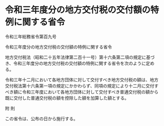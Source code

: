 # 令和三年度分の地方交付税の交付額の特例に関する省令

令和三年総務省令第百九号

令和三年度分の地方交付税の交付額の特例に関する省令

地方交付税法（昭和二十五年法律第二百十一号）第十六条第二項の規定に基づき、令和三年度分の地方交付税の交付額の特例に関する省令を次のように定める。

令和三年十二月において各地方団体に対して交付すべき地方交付税の額は、地方交付税法第十六条第一項の規定にかかわらず、同項の規定により十二月に交付すべき額に令和三年度において各地方団体に対して交付すべき普通交付税の額から既に交付した普通交付税の額を控除した額を加算した額とする。

附 則

この省令は、公布の日から施行する。
